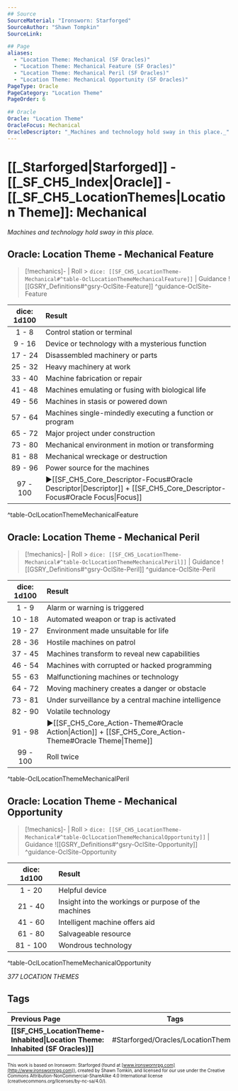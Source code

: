 ```yaml
---
## Source
SourceMaterial: "Ironsworn: Starforged"
SourceAuthor: "Shawn Tompkin"
SourceLink: 

## Page
aliases:
  - "Location Theme: Mechanical (SF Oracles)"
  - "Location Theme: Mechanical Feature (SF Oracles)"
  - "Location Theme: Mechanical Peril (SF Oracles)"
  - "Location Theme: Mechanical Opportunity (SF Oracles)"
PageType: Oracle
PageCategory: "Location Theme"
PageOrder: 6

## Oracle
Oracle: "Location Theme"
OracleFocus: Mechanical
OracleDescriptor: "_Machines and technology hold sway in this place._"
---
```

# [[_Starforged|Starforged]] - [[_SF_CH5_Index|Oracle]] - [[_SF_CH5_LocationThemes|Location Theme]]: Mechanical
_Machines and technology hold sway in this place._

## Oracle: Location Theme - Mechanical Feature
> [!mechanics]- | Roll > `dice: [[SF_CH5_LocationTheme-Mechanical#^table-OclLocationThemeMechanicalFeature]]` | Guidance
> ![[GSRY_Definitions#^gsry-OclSite-Feature]] ^guidance-OclSite-Feature

| dice: 1d100 | Result |
| :---: | :--- |
| 1 - 8 | Control station or terminal |
| 9 - 16 | Device or technology with a mysterious function |
| 17 - 24 | Disassembled machinery or parts |
| 25 - 32 | Heavy machinery at work |
| 33 - 40 | Machine fabrication or repair |
| 41 - 48 | Machines emulating or fusing with biological life |
| 49 - 56 | Machines in stasis or powered down |
| 57 - 64 | Machines single-mindedly executing a function or program |
| 65 - 72 | Major project under construction |
| 73 - 80 | Mechanical environment in motion or transforming |
| 81 - 88 | Mechanical wreckage or destruction |
| 89 - 96 | Power source for the machines |
| 97 - 100 | ▶[[SF_CH5_Core_Descriptor-Focus#Oracle Descriptor\|Descriptor]] + [[SF_CH5_Core_Descriptor-Focus#Oracle Focus\|Focus]] |
^table-OclLocationThemeMechanicalFeature

## Oracle: Location Theme - Mechanical Peril
> [!mechanics]- | Roll > `dice: [[SF_CH5_LocationTheme-Mechanical#^table-OclLocationThemeMechanicalPeril]]` | Guidance
> ![[GSRY_Definitions#^gsry-OclSite-Peril]] ^guidance-OclSite-Peril

| dice: 1d100 | Result |
| :---: | :--- |
| 1 - 9 | Alarm or warning is triggered |
| 10 - 18 | Automated weapon or trap is activated |
| 19 - 27 | Environment made unsuitable for life |
| 28 - 36 | Hostile machines on patrol |
| 37 - 45 | Machines transform to reveal new capabilities |
| 46 - 54 | Machines with corrupted or hacked programming |
| 55 - 63 | Malfunctioning machines or technology |
| 64 - 72 | Moving machinery creates a danger or obstacle |
| 73 - 81 | Under surveillance by a central machine intelligence |
| 82 - 90 | Volatile technology |
| 91 - 98 | ▶[[SF_CH5_Core_Action-Theme#Oracle Action\|Action]] + [[SF_CH5_Core_Action-Theme#Oracle Theme\|Theme]] |
| 99 - 100 | Roll twice |
^table-OclLocationThemeMechanicalPeril

## Oracle: Location Theme - Mechanical Opportunity
> [!mechanics]- | Roll > `dice: [[SF_CH5_LocationTheme-Mechanical#^table-OclLocationThemeMechanicalOpportunity]]` | Guidance
> ![[GSRY_Definitions#^gsry-OclSite-Opportunity]] ^guidance-OclSite-Opportunity

| dice: 1d100 | Result |
| :---: | :--- |
| 1 - 20 | Helpful device |
| 21 - 40 | Insight into the workings or purpose of the machines |
| 41 - 60 | Intelligent machine offers aid |
| 61 - 80 | Salvageable resource |
| 81 - 100 | Wondrous technology |
^table-OclLocationThemeMechanicalOpportunity

*377 LOCATION THEMES*

## Tags
| Previous Page | Tags | Next Page |
|:--- |:---:| ---:|
| **[[SF_CH5_LocationTheme-Inhabited\|Location Theme: Inhabited (SF Oracles)]]** | #Starforged/Oracles/LocationThemes | **[[SF_CH5_LocationTheme-Ruined\|Location Theme: Ruined (SF Oracles)]]** |

<font size=-2>This work is based on Ironsworn: Starforged (found at [www.ironswornrpg.com](http://www.ironswornrpg.com)), created by Shawn Tomkin, and licensed for our use under the Creative Commons Attribution-NonCommercial-ShareAlike 4.0 International license  (creativecommons.org/licenses/by-nc-sa/4.0/).</font>